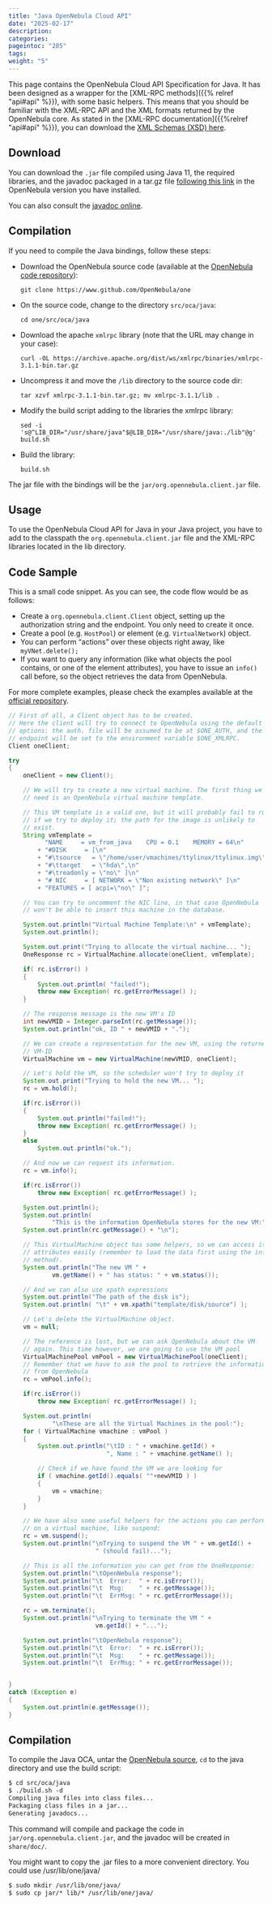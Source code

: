 ```yaml
---
title: "Java OpenNebula Cloud API"
date: "2025-02-17"
description:
categories:
pageintoc: "285"
tags:
weight: "5"
---
```


<a id="java"></a>

<!--# Java OpenNebula Cloud API -->

This page contains the OpenNebula Cloud API Specification for Java. It has been designed as a wrapper for the [XML-RPC methods]({{% relref "api#api" %}}), with some basic helpers. This means that you should be familiar with the XML-RPC API and the XML formats returned by the OpenNebula core. As stated in the [XML-RPC documentation]({{%relref "api#api" %}}), you can download the [XML Schemas (XSD) here](https://github.com/OpenNebula/one/tree/master/share/doc/xsd).

## Download

You can download the `.jar` file compiled using Java 11, the required libraries, and the javadoc packaged in a tar.gz file [following this link](http://downloads.opennebula.io/packages) in the OpenNebula version you have installed.

You can also consult the [javadoc online](https://docs.opennebula.io/doc/6.4/oca/java/).

## Compilation

If you need to compile the Java bindings, follow these steps:

- Download the OpenNebula source code (available at the [OpenNebula code repository](https://www.github.com/OpenNebula/one)):

  `git clone https://www.github.com/OpenNebula/one`
- On the source code, change to the directory `src/oca/java`:

  `cd one/src/oca/java`
- Download the apache `xmlrpc` library (note that the URL may change in your case):

  `curl -OL https://archive.apache.org/dist/ws/xmlrpc/binaries/xmlrpc-3.1.1-bin.tar.gz`
- Uncompress it and move the `/lib` directory to the source code dir:

  `tar xzvf xmlrpc-3.1.1-bin.tar.gz; mv xmlrpc-3.1.1/lib .`
- Modify the build script adding to the libraries the xmlrpc library:

  `sed -i 's@^LIB_DIR="/usr/share/java"$@LIB_DIR="/usr/share/java:./lib"@g' build.sh`
- Build the library:

  `build.sh`

The jar file with the bindings will be the `jar/org.opennebula.client.jar` file.

## Usage

To use the OpenNebula Cloud API for Java in your Java project, you have to add to the classpath the `org.opennebula.client.jar` file and the XML-RPC libraries located in the lib directory.

## Code Sample

This is a small code snippet. As you can see, the code flow would be as follows:

- Create a `org.opennebula.client.Client` object, setting up the authorization string and the endpoint. You only need to create it once.
- Create a pool (e.g. `HostPool`) or element (e.g. `VirtualNetwork`) object.
- You can perform “actions” over these objects right away, like `myVNet.delete();`
- If you want to query any information (like what objects the pool contains, or one of the element attributes), you have to issue an `info()` call before, so the object retrieves the data from OpenNebula.

For more complete examples, please check the examples available at the [official repository](https://github.com/OpenNebula/one/tree/master/src/oca/java/share/examples).

```java
// First of all, a Client object has to be created.
// Here the client will try to connect to OpenNebula using the default
// options: the auth. file will be assumed to be at $ONE_AUTH, and the
// endpoint will be set to the environment variable $ONE_XMLRPC.
Client oneClient;

try
{
    oneClient = new Client();

    // We will try to create a new virtual machine. The first thing we
    // need is an OpenNebula virtual machine template.

    // This VM template is a valid one, but it will probably fail to run
    // if we try to deploy it; the path for the image is unlikely to
    // exist.
    String vmTemplate =
          "NAME     = vm_from_java    CPU = 0.1    MEMORY = 64\n"
        + "#DISK     = [\n"
        + "#\tsource   = \"/home/user/vmachines/ttylinux/ttylinux.img\",\n"
        + "#\ttarget   = \"hda\",\n"
        + "#\treadonly = \"no\" ]\n"
        + "# NIC     = [ NETWORK = \"Non existing network\" ]\n"
        + "FEATURES = [ acpi=\"no\" ]";

    // You can try to uncomment the NIC line, in that case OpenNebula
    // won't be able to insert this machine in the database.

    System.out.println("Virtual Machine Template:\n" + vmTemplate);
    System.out.println();

    System.out.print("Trying to allocate the virtual machine... ");
    OneResponse rc = VirtualMachine.allocate(oneClient, vmTemplate);

    if( rc.isError() )
    {
        System.out.println( "failed!");
        throw new Exception( rc.getErrorMessage() );
    }

    // The response message is the new VM's ID
    int newVMID = Integer.parseInt(rc.getMessage());
    System.out.println("ok, ID " + newVMID + ".");

    // We can create a representation for the new VM, using the returned
    // VM-ID
    VirtualMachine vm = new VirtualMachine(newVMID, oneClient);

    // Let's hold the VM, so the scheduler won't try to deploy it
    System.out.print("Trying to hold the new VM... ");
    rc = vm.hold();

    if(rc.isError())
    {
        System.out.println("failed!");
        throw new Exception( rc.getErrorMessage() );
    }
    else
        System.out.println("ok.");

    // And now we can request its information.
    rc = vm.info();

    if(rc.isError())
        throw new Exception( rc.getErrorMessage() );

    System.out.println();
    System.out.println(
            "This is the information OpenNebula stores for the new VM:");
    System.out.println(rc.getMessage() + "\n");

    // This VirtualMachine object has some helpers, so we can access its
    // attributes easily (remember to load the data first using the info
    // method).
    System.out.println("The new VM " +
            vm.getName() + " has status: " + vm.status());

    // And we can also use xpath expressions
    System.out.println("The path of the disk is");
    System.out.println( "\t" + vm.xpath("template/disk/source") );

    // Let's delete the VirtualMachine object.
    vm = null;

    // The reference is lost, but we can ask OpenNebula about the VM
    // again. This time however, we are going to use the VM pool
    VirtualMachinePool vmPool = new VirtualMachinePool(oneClient);
    // Remember that we have to ask the pool to retrieve the information
    // from OpenNebula
    rc = vmPool.info();

    if(rc.isError())
        throw new Exception( rc.getErrorMessage() );

    System.out.println(
            "\nThese are all the Virtual Machines in the pool:");
    for ( VirtualMachine vmachine : vmPool )
    {
        System.out.println("\tID : " + vmachine.getId() +
                           ", Name : " + vmachine.getName() );

        // Check if we have found the VM we are looking for
        if ( vmachine.getId().equals( ""+newVMID ) )
        {
            vm = vmachine;
        }
    }

    // We have also some useful helpers for the actions you can perform
    // on a virtual machine, like suspend:
    rc = vm.suspend();
    System.out.println("\nTrying to suspend the VM " + vm.getId() +
                        " (should fail)...");

    // This is all the information you can get from the OneResponse:
    System.out.println("\tOpenNebula response");
    System.out.println("\t  Error:  " + rc.isError());
    System.out.println("\t  Msg:    " + rc.getMessage());
    System.out.println("\t  ErrMsg: " + rc.getErrorMessage());

    rc = vm.terminate();
    System.out.println("\nTrying to terminate the VM " +
                        vm.getId() + "...");

    System.out.println("\tOpenNebula response");
    System.out.println("\t  Error:  " + rc.isError());
    System.out.println("\t  Msg:    " + rc.getMessage());
    System.out.println("\t  ErrMsg: " + rc.getErrorMessage());


}
catch (Exception e)
{
    System.out.println(e.getMessage());
}
```

## Compilation

To compile the Java OCA, untar the [OpenNebula source](http://downloads.opennebula.io), `cd` to the java directory and use the build script:

```default
$ cd src/oca/java
$ ./build.sh -d
Compiling java files into class files...
Packaging class files in a jar...
Generating javadocs...
```

This command will compile and package the code in `jar/org.opennebula.client.jar`, and the javadoc will be created in `share/doc/`.

You might want to copy the .jar files to a more convenient directory. You could use /usr/lib/one/java/

```default
$ sudo mkdir /usr/lib/one/java/
$ sudo cp jar/* lib/* /usr/lib/one/java/
```
